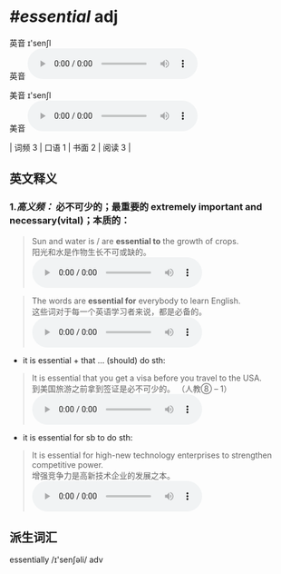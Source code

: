 # ***\#essential*** adj
英音 ɪ'senʃl  
英音
<audio src="./media/essential-B.aac" controls="controls"></audio>

美音 ɪ'senʃl  
美音
<audio src="./media/essential.aac" controls="controls"></audio>



| 词频 3 | 口语 1 | 书面 2 | 阅读 3 |  

英文释义
---
### 1.*高义频：* **必不可少的；最重要的 extremely important and necessary(vital)；本质的：**  

 > Sun and water is / are **essential to** the growth of crops.  
 > 阳光和水是作物生长不可或缺的。    
<audio src="./media/essential-1.aac" controls="controls"></audio>

 > The words are **essential for** everybody to learn English.   
 > 这些词对于每一个英语学习者来说，都是必备的。    
<audio src="./media/essential-2.aac" controls="controls"></audio>

- it is essential + that … (should) do sth:

 > It is essential that you get a visa before you travel to the USA.   
 > 到美国旅游之前拿到签证是必不可少的。  （人教⑧ – 1）  
<audio src="./media/essential-3.aac" controls="controls"></audio>

- it is essential for sb to do sth:

 > It is essential for high-new technology enterprises to strengthen competitive power.   
 > 增强竞争力是高新技术企业的发展之本。    
<audio src="./media/essential-4.aac" controls="controls"></audio>


派生词汇
---
essentially /ɪ'senʃəli/ adv   

